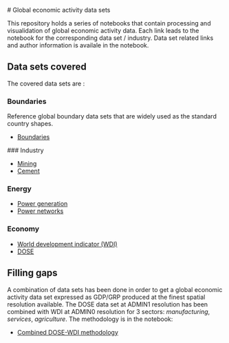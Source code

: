 # Global economic activity data sets

This repository holds a series of notebooks that contain processing and visualidation of global economic activity data. 
Each link leads to the notebook for the corresponding data set / industry. Data set related links and author information is availale in the notebook.

## Data sets covered
The covered data sets are : 
### Boundaries
Reference global boundary data sets that are widely used as the standard country shapes.

* [Boundaries](https://github.com/ischlo/global-econ-data/blob/main/notebooks/boundaries.ipynb)

### Industry

* [Mining](https://github.com/ischlo/global-econ-data/blob/main/notebooks/mining_vis.ipynb)
* [Cement](https://github.com/ischlo/global-econ-data/blob/main/notebooks/cement_vis.ipynb)

### Energy 

* [Power generation](https://github.com/ischlo/global-econ-data/blob/main/notebooks/power_vis.ipynb)
* [Power networks](https://github.com/ischlo/global-econ-data/blob/main/notebooks/grid_elec_vis.ipynb)

### Economy


* [World development indicator (WDI)](https://github.com/ischlo/global-econ-data/blob/main/notebooks/wdi_vis.ipynb)
* [DOSE](https://github.com/ischlo/global-econ-data/blob/main/notebooks/dose_vis.ipynb)

## Filling gaps

A combination of data sets has been done in order to get a global economic activity data set expressed as GDP/GRP produced at the finest spatial resolution available. The DOSE data set at ADMIN1 resolution has been combined with WDI at ADMIN0 resolution for 3 sectors: *manufacturing*, *services*, *agriculture*. The methodology is in the notebook: 

* [Combined DOSE-WDI methodology](https://github.com/ischlo/global-econ-data/blob/main/notebooks/missing_countries.ipynb)
